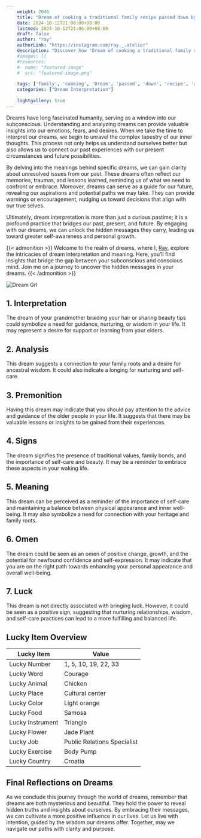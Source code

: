 ```yaml
---
    weight: 2046
    title: "Dream of cooking a traditional family recipe passed down by your ancestors."  # Assuming 'title' column exists
    date: 2024-10-12T21:06:00+08:00
    lastmod: 2024-10-12T21:06:00+08:00
    draft: false
    author: "ray"
    authorLink: "https://instagram.com/ray._.atelier"
    description: "Discover how 'Dream of cooking a traditional family recipe passed down by your ancestors.' can interpret your future and uncover its significant meanings in your life."
    #images: []
    #resources:
    #- name: "featured-image"
    #  src: "featured-image.png"
    
    tags: ['family', 'cooking', 'Dream', 'passed', 'down', 'recipe', 'ancestors', 'traditional']
    categories: ["Dream Interpretation"]
    
    lightgallery: true
---
```

    
Dreams have long fascinated humanity, serving as a window into our subconscious. Understanding and analyzing dreams can provide valuable insights into our emotions, fears, and desires. When we take the time to interpret our dreams, we begin to unravel the complex tapestry of our inner thoughts. This process not only helps us understand ourselves better but also allows us to connect our past experiences with our present circumstances and future possibilities.

By delving into the meanings behind specific dreams, we can gain clarity about unresolved issues from our past. These dreams often reflect our memories, traumas, and lessons learned, reminding us of what we need to confront or embrace. Moreover, dreams can serve as a guide for our future, revealing our aspirations and potential paths we may take. They can provide warnings or encouragement, nudging us toward decisions that align with our true selves.

Ultimately, dream interpretation is more than just a curious pastime; it is a profound practice that bridges our past, present, and future. By engaging with our dreams, we can unlock the hidden messages they carry, leading us toward greater self-awareness and personal growth.

{{< admonition >}}
Welcome to the realm of dreams, where I, [Ray](https://instagram.com/ray._.atelier), explore the intricacies of dream interpretation and meaning. Here, you’ll find insights that bridge the gap between your subconscious and conscious mind. Join me on a journey to uncover the hidden messages in your dreams.
{{< /admonition >}}

![Dream Grl](https://cdn.pixabay.com/photo/2017/11/02/03/35/gothic-2910057_1280.jpg "Dream Grl")

## 1. Interpretation
 The dream of your grandmother braiding your hair or sharing beauty tips could symbolize a need for guidance, nurturing, or wisdom in your life. It may represent a desire for support or learning from your elders.

## 2. Analysis
 This dream suggests a connection to your family roots and a desire for ancestral wisdom. It could also indicate a longing for nurturing and self-care.

## 3. Premonition
 Having this dream may indicate that you should pay attention to the advice and guidance of the older people in your life. It suggests that there may be valuable lessons or insights to be gained from their experiences.

## 4. Signs
 The dream signifies the presence of traditional values, family bonds, and the importance of self-care and beauty. It may be a reminder to embrace these aspects in your waking life.

## 5. Meaning
 This dream can be perceived as a reminder of the importance of self-care and maintaining a balance between physical appearance and inner well-being. It may also symbolize a need for connection with your heritage and family roots.

## 6. Omen
 The dream could be seen as an omen of positive change, growth, and the potential for newfound confidence and self-expression. It may indicate that you are on the right path towards enhancing your personal appearance and overall well-being.

## 7. Luck
 This dream is not directly associated with bringing luck. However, it could be seen as a positive sign, suggesting that nurturing relationships, wisdom, and self-care practices can lead to a more fulfilling and balanced life.

## Lucky Item Overview
| Lucky Item          | Value              |
|---------------|--------------------|
| Lucky Number        | 1, 5, 10, 19, 22, 33  |
| Lucky Word          | Courage |
| Lucky Animal        | Chicken |
| Lucky Place         | Cultural center     |
| Lucky Color         | Light orange     |
| Lucky Food          | Samosa      |
| Lucky Instrument    | Triangle |
| Lucky Flower        | Jade Plant    |
| Lucky Job           | Public Relations Specialist       |
| Lucky Exercise      | Body Pump  |
| Lucky Country       | Croatia    |


##  Final Reflections on Dreams

As we conclude this journey through the world of dreams, remember that dreams are both mysterious and beautiful. They hold the power to reveal hidden truths and insights about ourselves. By embracing their messages, we can cultivate a more positive influence in our lives. Let us live with intention, guided by the wisdom our dreams offer. Together, may we navigate our paths with clarity and purpose.
